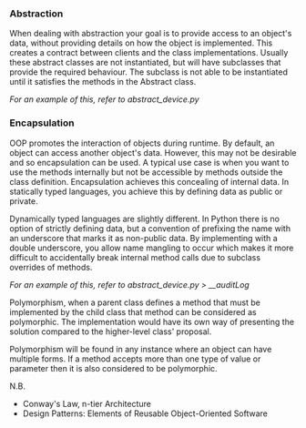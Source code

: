 ### **Abstraction**
When dealing with abstraction your goal is to provide access to an object's data, 
without providing details on how the object is implemented. This creates a contract
between clients and the class implementations. Usually these abstract classes are not
instantiated, but will have subclasses that provide the required behaviour. The subclass
is not able to be instantiated until it satisfies the methods in the Abstract class.

_For an example of this, refer to abstract_device.py_

### **Encapsulation**
OOP promotes the interaction of objects during runtime. By default, an object can access
another object's data. However, this may not be desirable and so encapsulation can be used.
A typical use case is when you want to use the methods internally but not be accessible
by methods outside the class definition. Encapsulation achieves this concealing of internal
data. In statically typed languages, you achieve this by defining data as public or private.

Dynamically typed languages are slightly different. In Python there is no option of strictly 
defining data, but a convention of prefixing the name with an underscore that marks it as
non-public data. By implementing with a double underscore, you allow name mangling to occur
which makes it more difficult to accidentally break internal method calls due to subclass
overrides of methods.

_For an example of this, refer to abstract_device.py > \_\_auditLog_

Polymorphism, when a parent class defines a method that must be implemented by the child
class that method can be considered as polymorphic. The implementation would have its own
way of presenting the solution compared to the higher-level class' proposal.

Polymorphism will be found in any instance where an object can have multiple forms. If a 
method accepts more than one type of value or parameter then it is also considered to be
polymorphic.

N.B.
* Conway's Law, n-tier Architecture
* Design Patterns: Elements of Reusable Object-Oriented Software

